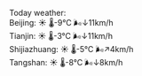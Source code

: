 Today weather:  
Beijing: ☀️   🌡️-9°C 🌬️↓11km/h  
Tianjin: ☀️   🌡️-3°C 🌬️↓11km/h  
Shijiazhuang: ☀️   🌡️-5°C 🌬️↗4km/h  
Tangshan: ☀️   🌡️-8°C 🌬️↓8km/h  
